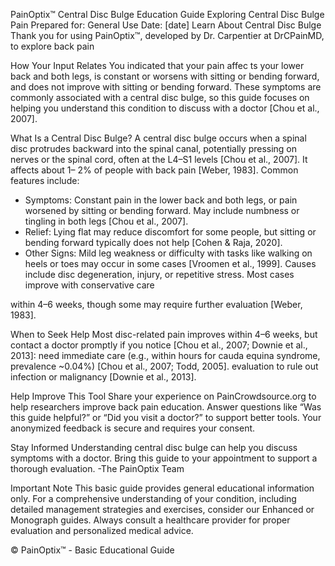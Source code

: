PainOptix™ Central Disc Bulge Education Guide
Exploring Central Disc Bulge Pain
Prepared for: General Use
Date: [date]
Learn About Central Disc Bulge
Thank you for using PainOptix™, developed by Dr. Carpentier at DrCPainMD, to explore back pain 

How Your Input Relates
You indicated that your pain affec ts your lower back and both legs, is constant or worsens with sitting or 
bending forward, and does not improve with sitting or bending forward. These symptoms are commonly 
associated with a central disc bulge, so this guide focuses on helping you understand this condition to 
discuss with a doctor [Chou et al., 2007].

What Is a Central Disc Bulge?
A central disc bulge occurs when a spinal disc protrudes backward into the spinal canal, potentially 
pressing on nerves or the spinal cord, often at the L4–S1 levels [Chou et al., 2007]. It affects about 1–
2% of people with back pain [Weber, 1983]. Common features include:
- Symptoms: Constant pain in the lower back and both legs, or pain worsened by sitting or bending 
forward. May include numbness or tingling in both legs [Chou et al., 2007].
- Relief: Lying flat may reduce discomfort for some people, but sitting or bending forward typically 
does not help [Cohen & Raja, 2020].
- Other Signs: Mild leg weakness or difficulty with tasks like walking on heels or toes may occur in 
some cases [Vroomen et al., 1999].
Causes include disc degeneration, injury, or repetitive stress. Most cases improve with conservative care 

within 4–6 weeks, though some may require further evaluation [Weber, 1983].

When to Seek Help
Most disc-related pain improves within 4–6 weeks, but contact a doctor promptly if you notice [Chou et 
al., 2007; Downie et al., 2013]:
need immediate care (e.g., within hours for cauda equina syndrome, prevalence ~0.04%) [Chou et 
al., 2007; Todd, 2005].
evaluation to rule out infection or malignancy [Downie et al., 2013].

Help Improve This Tool
Share your experience on PainCrowdsource.org to help researchers improve back pain education. 
Answer questions like “Was this guide helpful?” or “Did you visit a doctor?” to support better tools. Your 
anonymized feedback is secure and requires your consent.

Stay Informed
Understanding central disc bulge can help you discuss symptoms with a doctor. Bring this guide to your 
appointment to support a thorough evaluation.
-The PainOptix Team

Important Note
This basic guide provides general educational information only. For a comprehensive understanding of your condition, including detailed management strategies and exercises, consider our Enhanced or Monograph guides. Always consult a healthcare provider for proper evaluation and personalized medical advice.

© PainOptix™ - Basic Educational Guide
